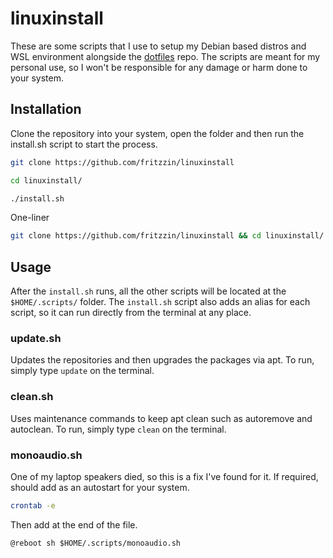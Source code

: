 # linuxinstall
These are some scripts that I use to setup my Debian based distros and WSL environment alongside the [dotfiles](https://github.com/Fritzzin/dotfiles) repo. The scripts are meant for my personal use, so I won't be responsible for any damage or harm done to your system.

## Installation
Clone the repository into your system, open the folder and then run the install.sh script to start the process.
```bash
git clone https://github.com/fritzzin/linuxinstall
```
```bash
cd linuxinstall/
```
```bash
./install.sh
```

One-liner
```bash
git clone https://github.com/fritzzin/linuxinstall && cd linuxinstall/ && ./install.sh
```

## Usage
After the ```install.sh``` runs, all the other scripts will be located at the ```$HOME/.scripts/``` folder. The ```install.sh``` script also adds an alias for each script, so it can run directly from the terminal at any place.

### update.sh
Updates the repositories and then upgrades the packages via apt.
To run, simply type ```update``` on the terminal.

### clean.sh
Uses maintenance commands to keep apt clean such as autoremove and autoclean.
To run, simply type ```clean``` on the terminal.

### monoaudio.sh
One of my laptop speakers died, so this is a fix I've found for it.
If required, should add as an autostart for your system.
```bash
crontab -e
```
Then add at the end of the file.
```
@reboot sh $HOME/.scripts/monoaudio.sh
```
